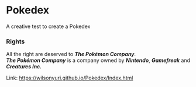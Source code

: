 # Pokedex
A creative test to create a Pokedex

### Rights
All the right are deserved to **_The Pokémon Company_**.
<br>
**_The Pokémon Company_** is a company owned by **_Nintendo_**, **_Gamefreak_** and **_Creatures Inc._**

Link: https://wilsonyuri.github.io/Pokedex/Index.html